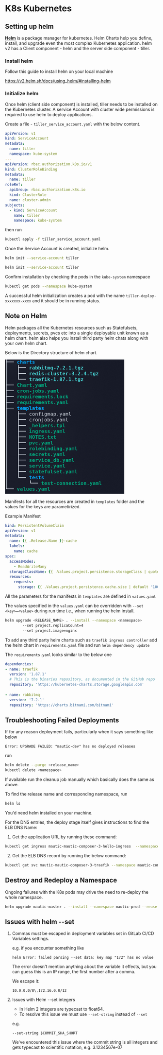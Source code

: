 # K8s Kubernetes


## Setting up helm

[**Helm**](https://helm.sh/) is a package manager for kubernetes. Helm Charts help you define, install, and upgrade even the most complex Kubernetes application. helm v2 has a Client component - helm and the server side component  - tiller. 


### Install helm

Follow this guide to install helm on your local machine

https://v2.helm.sh/docs/using_helm/#installing-helm


### Initialize helm

Once helm (client side component) is installed, tiller needs to be installed on the Kubernetes cluster. A service Account with cluster wide permissions is required to use helm to deploy applications.

Create a file - `tiller_service_account.yaml` with the below content.

```yaml
apiVersion: v1
kind: ServiceAccount
metadata:
  name: tiller
  namespace: kube-system
---
apiVersion: rbac.authorization.k8s.io/v1
kind: ClusterRoleBinding
metadata:
  name: tiller
roleRef:
  apiGroup: rbac.authorization.k8s.io
  kind: ClusterRole
  name: cluster-admin
subjects:
  - kind: ServiceAccount
    name: tiller
    namespace: kube-system
```

then run 
```bash
kubectl apply -f tiller_service_account.yaml
```

Once the Service Account is created, initialize helm.

```bash
helm init --service-account tiller
```

```bash
helm init --service-account tiller
```

Confirm installation by checking the pods in the `kube-system` namespace

```bash
kubectl get pods --namespace kube-system
```

A successful helm initialization creates a pod with the name `tiller-deploy-xxxxxxx-xxxx` and it should be in running status.


## Note on Helm

Helm packages all the Kubernetes resources such as Statefulsets, deployments, secrets, pvcs etc into a single deployable unit known as a helm chart. helm also helps you install third party helm chats along with your own helm chart.

Below is the Directory structure of helm chart.

![Helm Directory Structure](images/Helm_Dir_structure.png "Helm Directory Structure")


Manifests for all the resources are created in `templates` folder and the values for the keys are parametirized.


Example Manifest

```yaml
kind: PersistentVolumeClaim
apiVersion: v1
metadata:
  name: {{ .Release.Name }}-cache  
  labels:
    name: cache
spec:
  accessModes:
    - ReadWriteMany
  storageClassName: {{ .Values.project.persistence.storageClass | quote }}
  resources:
    requests:
      storage: {{ .Values.project.persistence.cache.size | default "10G" | quote }}
```

All the parameters for the manifests in `templates` are defined in `values.yaml`

The values specified in the `values.yaml` can be overridden with `--set <key>=<value>` during run time i.e., when running the helm install.



```bash
helm upgrade <RELEASE_NAME> . --install --namespace <namespace> 
        --set project.replicaCount=4
        --set project.image=nginx
```

To add any third party helm charts such as `traefik ingress controller` add the helm chart in `requirements.yaml` file and run 
`helm dependency update` 

The `requirements.yaml` looks similar to the below one

```yaml
dependencies:
- name: traefik
  version: '1.87.1'
  # This is the binaries repository, as documented in the GitHub repo
  repository: 'https://kubernetes-charts.storage.googleapis.com'

- name: rabbitmq
  version: '7.2.1'
  repository: 'https://charts.bitnami.com/bitnami'
```


## Troubleshooting Failed Deployments

If for any reason deployment fails, particularly when it says something like below

```
Error: UPGRADE FAILED: "mautic-dev" has no deployed releases
``` 

run

```bash
helm delete --purge <release_name>
kubectl delete <namespace>
```

If available run the cleanup job manually which basically does the same as above.

To find the release name and corresponding namespace, run

```bash
helm ls
```

You'd need helm installed on your machine.

For the DNS entries, the deploy stage itself gives instructions to find the ELB DNS Name:

1. Get the application URL by running these command:

```bash
kubectl get ingress mautic-mautic-composer-3-hello-ingress  --namespace mautic-composer-3 -o jsonpath='{.spec.rules[*].host}'

```

2. Get the ELB DNS record by running the below command:
```bash
kubectl get svc mautic-mautic-composer-3-traefik --namespace mautic-composer-3 -o jsonpath='{.status.loadBalancer.ingress[*].hostname}'
```

## Destroy and Redeploy a Namespace

Ongoing failures with the K8s pods may drive the need to re-deploy the whole namespace. 

```bash
helm upgrade mautic-master . --install --namespace mautic-prod --reuse-values --force
```

## Issues with helm --set

1. Commas must be escaped in deployment variables set in GitLab CI/CD Variables settings.

    e.g. if you encounter something like 

    ```text
    helm Error: failed parsing --set data: key map "172" has no value
    ```

    The error doesn't mention anything about the variable it effects, but you can guess this is an IP range, the first number after a comma.

    We escape it:

    ```
    10.0.0.0/8\,172.16.0.0/12
    ```

2. Issues with Helm --set integers

    * In Helm 2 integers are typecast to float64.
    * To resolve this issue we must use `--set-string` instead of `--set`

    e.g.

    ```
    --set-string $COMMIT_SHA_SHORT
    ```

    We've encountered this issue where the commit string is all integers and gets typecast to scientific notation, e.g. 3.1234567e-07